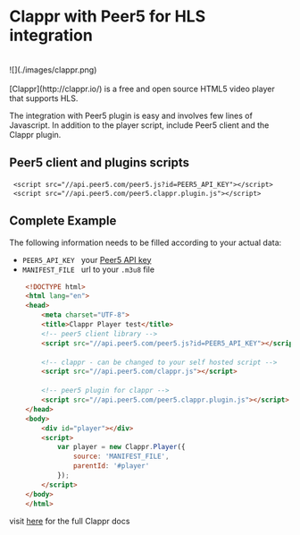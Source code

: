 # Clappr with Peer5 for HLS integration
<br>
![](./images/clappr.png)
<br><br>
[Clappr](http://clappr.io/) is a free and open source HTML5 video player that supports HLS.

The integration with Peer5 plugin is easy and involves few lines of Javascript.
In addition to the player script, include Peer5 client and the Clappr plugin.
 
## Peer5 client and plugins scripts

     <script src="//api.peer5.com/peer5.js?id=PEER5_API_KEY"></script>
     <script src="//api.peer5.com/peer5.clappr.plugin.js"></script>

## Complete Example
 
The following information needs to be filled according to your actual data:
 
- `PEER5_API_KEY` &nbsp;&nbsp;your [Peer5 API key](https://app.peer5.com/integration)
- `MANIFEST_FILE` &nbsp;&nbsp;url to your `.m3u8` file
  
```html
    <!DOCTYPE html>
    <html lang="en">
    <head>
        <meta charset="UTF-8">
        <title>Clappr Player test</title>
        <!-- peer5 client library -->
        <script src="//api.peer5.com/peer5.js?id=PEER5_API_KEY"></script>
        
        <!-- clappr - can be changed to your self hosted script -->
        <script src="//api.peer5.com/clappr.js"></script>
        
        <!-- peer5 plugin for clappr -->
        <script src="//api.peer5.com/peer5.clappr.plugin.js"></script>
    </head>
    <body>
        <div id="player"></div>
        <script>
            var player = new Clappr.Player({
                source: 'MANIFEST_FILE',
                parentId: '#player'
            });
        </script>
    </body>
    </html>
```

visit [here](https://github.com/clappr/clappr) for the full Clappr docs 
